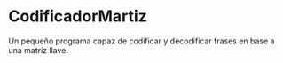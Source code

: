 # CodificadorMartiz
Un pequeño programa capaz de codificar y decodificar frases en base a una matriz llave.
